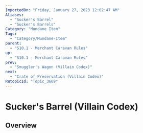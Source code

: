 ```yaml
---
ImportedOn: "Friday, January 27, 2023 12:02:47 AM"
Aliases:
  - "Sucker's Barrel"
  - "Sucker's Barrels"
Category: "Mundane Item"
Tags:
  - "Category/Mundane-Item"
parent:
  - "S10.1 - Merchant Caravan Rules"
up:
  - "S10.1 - Merchant Caravan Rules"
prev:
  - "Smuggler's Wagon (Villain Codex)"
next:
  - "Crate of Preservation (Villain Codex)"
RWtopicId: "Topic_3669"
---
```

# Sucker's Barrel (Villain Codex)
## Overview
